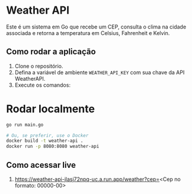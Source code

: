 # Weather API

Este é um sistema em Go que recebe um CEP, consulta o clima na cidade associada e retorna a temperatura em Celsius, Fahrenheit e Kelvin.

## Como rodar a aplicação

1. Clone o repositório.
2. Defina a variável de ambiente `WEATHER_API_KEY` com sua chave da API WeatherAPI.
3. Execute os comandos:

# Rodar localmente
```bash
go run main.go

# Ou, se preferir, use o Docker
docker build -t weather-api .
docker run -p 8080:8080 weather-api
```
## Como acessar live


1. https://weather-api-jlasj72npq-uc.a.run.app/weather?cep=<Cep no formato: 00000-00>
